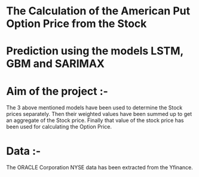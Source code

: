 # The Calculation of the American Put Option Price from the Stock
# Prediction using the models LSTM, GBM and SARIMAX

# Aim of the project :- 
The 3 above mentioned models have been used to determine
the Stock prices separately. Then their weighted values have been summed up to
get an aggregate of the Stock price. Finally that value of the stock price has been
used for calculating the Option Price.

# Data :- 
The ORACLE Corporation NYSE data has been extracted from the Yfinance.

